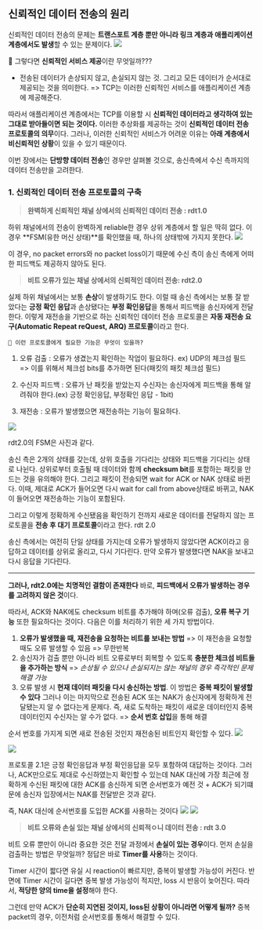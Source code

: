 ## 신뢰적인 데이터 전송의 원리
신뢰적인 데이터 전송의 문제는 **트랜스포트 계층 뿐만 아니라 링크 계층과 애플리케이션 계층에서도 발생**할 수 있는 문제이다.
![](https://velog.velcdn.com/images/choiyoung6609/post/147ad873-cc7c-478c-aeb3-8200ec13f669/image.png)

🤗 그렇다면 **신뢰적인 서비스 제공**이란 무엇일까???
- 전송된 데이터가 손상되지 않고, 손실되지 않는 것. 그리고 모든 데이터가 순서대로 제공되는 것을 의미한다.
=> TCP는 이러한 신뢰적인 서비스를 애플리케이션 계층에 제공해준다.

따라서 애플리케이션 계층에서는 TCP를 이용할 시 **신뢰적인 데이터라고 생각하여 있는 그대로 받아들이면 되는 것이다.** 이러한 추상화를 제공하는 것이 **신뢰적인 데이터 전송 프로토콜의 의무**이다. 
그러나, 이러한 신뢰적인 서비스가 어려운 이유는 **아래 계층에서 비신뢰적인 상황**이 있을 수 있기 때문이다. 

이번 장에서는 **단방향 데이터 전송**인 경우만 살펴볼 것으로, 송신측에서 수신 측까지의 데이터 전송만을 고려한다. 


### 1. 신뢰적인 데이터 전송 프로토콜의 구축

> **완벽하게 신뢰적인 채널 상에서의 신뢰적인 데이터 전송 : rdt1.0**

하위 채널에서의 전송이 완벽하게 reliable한 경우 상위 계층에서 할 일은 딱히 없다. 
이 경우 **FSM(유한 머신 상태)**를 확인했을 때, 하나의 상태밖에 가지지 못한다. 
![](https://velog.velcdn.com/images/choiyoung6609/post/23530789-d961-4c93-826b-c0ae25e2320f/image.png)

이 경우, no packet errors와 no packet loss이기 때문에 수신 측이 송신 측에게 어떠한 피드백도 제공하지 않아도 된다.

> **비트 오류가 있는 채널 상에서의 신뢰적인 데이터 전송: rdt2.0**

실제 하위 채널에서는 보통 **손상**이 발생하기도 한다.
이럴 때 송신 측에서는 보통 잘 받았다는 **긍정 확인 응답**과 손상됐다는 **부정 확인응답**을 통해서 피드백을 송신자에게 전달한다. 이렇게 재전송을 기반으로 하는 신뢰적인 데이터 전송 프로토콜은 **자동 재전송 요구(Automatic Repeat reQuest, ARQ) 프로토콜**이라고 한다.

```
🍒 이런 프로토콜에게 필요한 기능은 무엇이 있을까?
```
1. 오류 검출 : 오류가 생겼는지 확인하는 작업이 필요하다. ex) UDP의 체크섬 필드
=> 이를 위해서 체크섬 bits를 추가하면 된다(패킷의 패킷 체크섬 필드)

2. 수신자 피드백 : 오류가 난 패킷을 받았는지 수신자는 송신자에게 피드백을 통해 알려줘야 한다.(ex) 긍정 확인응답, 부정확인 응답 - 1bit)

3. 재전송 : 오류가 발생했으면 재전송하는 기능이 필요하다.

![](https://velog.velcdn.com/images/choiyoung6609/post/96b67788-df5b-4a30-9610-a2bbc34fb08c/image.png)

rdt2.0의 FSM은 사진과 같다.

송신 측은 2개의 상태를 갖는데, 상위 호출을 기다리는 상태와 피드백을 기다리는 상태로 나뉜다. 상위로부터 호출될 때 데이터와 함께 **checksum bit**를 포함하는 패킷을 만드는 것을 유의해야 한다. 그리고 패킷이 전송되면 wait for ACK or NAK 상태로 바뀐다. 이때, 제대로 ACK가 들어오면 다시 wait for call from above상태로 바뀌고, NAK이 들어오면 재전송하는 기능이 포함된다.

그리고 이렇게 정확하게 수신됐음을 확인하기 전까지 새로운 데이터를 전달하지 않는 프로토콜을 **전송 후 대기 프로토콜**이라고 한다. rdt 2.0

송신 측에서는 여전히 단일 상태를 가지는데 오류가 발생하지 않았다면 ACK이라고 응답하고 데이터를 상위로 올리고, 다시 기다린다. 만약 오류가 발생했다면 NAK을 보내고 다시 응답을 기다린다. 

--- 

**그러나, rdt2.0에는 치명적인 결함이 존재한다**
바로, **피드백에서 오류가 발생하는 경우를 고려하지 않은 것**이다. 

따라서, ACK와 NAK에도 checksum 비트를 추가해야 하며(오류 검출), **오류 복구 기능** 또한 필요하다는 것이다. 다음은 이를 처리하기 위한 세 가지 방법이다.

1) **오류가 발생했을 때, 재전송을 요청하는 비트를 보내는 방법** => 이 재전송을 요청할 때도 오류 발생할 수 있음 => 무한반복
2) 송신자가 검출 뿐만 아니라 비트 오류로부터 회복할 수 있도록 **충분한 체크섬 비트들을 추가하는 방식** => _손상될 수 있으나 손실되지는 않는 채널의 경우 즉각적인 문제해결 가능_
3) 오류 발생 시 **현재 데이터 패킷을 다시 송신하는 방법**. 이 방법은 **중복 패킷이 발생할 수 있다** 그러나 이는 마지막으로 전송된 ACK 또는 NAK가 송신자에게 정확하게 전달됐는지 알 수 없다는게 문제다. 즉, 새로 도착하는 패킷이 새로운 데이터인지 중복 데이터인지 수신자는 알 수가 없다.
=> **순서 번호 삽입**을 통해 해결

순서 번호를 가지게 되면 새로 전송된 것인지 재전송된 비트인지 확인할 수 있다. 
![](https://velog.velcdn.com/images/choiyoung6609/post/985a3ae1-40ab-4cd1-8dbe-a18091f2cabf/image.png)

![](https://velog.velcdn.com/images/choiyoung6609/post/eb136973-fa3a-47d0-9911-13b970e438f3/image.png)

프로토콜 2.1은 긍정 확인응답과 부정 확인응답을 모두 포함하여 대답하는 것이다.
그러나, ACK만으로도 제대로 수신하였는지 확인할 수 있는데 NAK 대신에 가장 최근에 정확하게 수신된 패킷에 대한 ACK를 송신하게 되면 순서번호가 예전 것 + ACK가 되기떄문에 송신자 입장에서는 NAK를 전달받은 것과 같다. 

즉, NAK 대신에 순서번호를 도입한 ACK를 사용하는 것이다 
![](https://velog.velcdn.com/images/choiyoung6609/post/0e7da96b-5ac8-44a0-b19e-8605908a90c6/image.png)
![](https://velog.velcdn.com/images/choiyoung6609/post/bc7acd3f-0d9f-4704-9721-20b5e97aa5aa/image.png)


> **비트 오류와 손실 있는 채널 상에서의 신뢰적ㅇ니 데이터 전송 : rdt 3.0**

비트 오류 뿐만이 아니라 중요한 것은 전달 과정에서 **손실이 있는 경우**이다. 
먼저 손실을 검출하는 방법은 무엇일까?
정답은 바로 **Timer를 사용**하는 것이다.

Timer 시간이 짧다면 유실 시 reaction이 빠르지만, 중복이 발생할 가능성이 커진다.
반면에 Timer 시간이 길다면 중복 발생 가능성이 적지만, loss 시 반응이 늦어진다.
따라서, **적당한 양의 time을 설정**해야 한다.

그런데 만약 ACK가 **단순히 지연된 것이지, loss된 상황이 아니라면 어떻게 될까?** 중복 packet의 경우, 이전처럼 순서번호를 통해서 해결할 수 있다.
